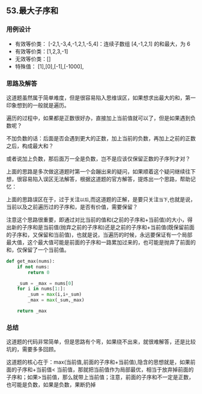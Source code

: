## 53.最大子序和

### 用例设计
* 有效等价类： [-2,1,-3,4,-1,2,1,-5,4]：连续子数组 [4,-1,2,1] 的和最大，为 6   
* 有效等价类：[1,2,3,-1]
* 无效等价类：[]
* 特殊值： [1],[0],[-1],[-1000],

### 思路及解答
这道题虽然属于简单难度，但是很容易陷入思维误区，如果想求出最大的和，第一印象想到的一般就是遍历。  

遍历的过程中，如果都是正数很好办，直接加上当前值就可以了，但是如果遇到负数呢？

不加负数的话：后面是否会遇到更大的正数，加上当前的负数，再加上之前的正数之后，构成最大和？

或者说加上负数，那后面万一全是负数，岂不是应该仅保留正数的子序列才对？

上面的思路是多次做这道题时第一个会蹦出来的疑问，如果顺着这个疑问继续往下想，很容易陷入误区无法解答，根据这道题的官方解答，提炼出一个思路，帮助记忆：  

上面的思路误区在于，过于关注`以后`,而这道题的正解，是要只关注`当下`,也就是说，当前以及之前遍历过的子序和，是否有价值，需要保留？  

注意这个思路很重要，即通过对比当前的值和(之前的子序和+当前值)的大小，得出新的子序和是当前值(抛弃之前的子序和)还是之前的子序和+当前值(既保留前面的子序和，又保留和当前值)，也就是说，当遍历的时候，永远要保证有一个局部最大值，这个最大值可能是前面的子序和一路累加过来的，也可能是抛弃了前面的和，仅保留了一个当前值。  

```python
def get_max(nums):
    if not nums:
        return 0

    _sum = _max = nums[0]
    for i in nums[1:]:
        _sum = max(i,i+_sum)
        _max = max(_sum,_max)

    return _max
```

### 总结
这道题的代码非常简单，但是思路有个弯，如果绕不出来，就很难解答，还是比较坑的，需要多多回顾。  

这道题的核心在于：max(当前值,前面的子序和+当前值),隐含的思想就是，如果前面的子序和+当前值< 当前值，那就把当前值作为局部最优，相当于放弃掉前面的子序和；如果>当前值，那么就带上当前值；注意，前面的子序和不一定是正数，也可能是负数，如果是负数，果断扔掉  

